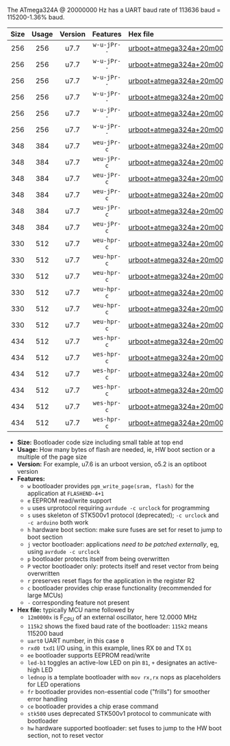 The ATmega324A @ 20000000 Hz has a UART baud rate of 113636 baud = 115200-1.36% baud.

|Size|Usage|Version|Features|Hex file|
|:-:|:-:|:-:|:-:|:--|
|256|256|u7.7|`w-u-jPr--`|[urboot+atmega324a+20m0000x++115k2_uart0_rxd0_txd1_led+b0_fr.hex](https://raw.githubusercontent.com/stefanrueger/urboot.hex/main/mcus/atmega324a/external_oscillator/fcpu+20m0000_Hz/br++115k2_bps/urboot+atmega324a+20m0000x++115k2_uart0_rxd0_txd1_led+b0_fr.hex)|
|256|256|u7.7|`w-u-jPr--`|[urboot+atmega324a+20m0000x++115k2_uart0_rxd0_txd1_led+b7_fr.hex](https://raw.githubusercontent.com/stefanrueger/urboot.hex/main/mcus/atmega324a/external_oscillator/fcpu+20m0000_Hz/br++115k2_bps/urboot+atmega324a+20m0000x++115k2_uart0_rxd0_txd1_led+b7_fr.hex)|
|256|256|u7.7|`w-u-jPr--`|[urboot+atmega324a+20m0000x++115k2_uart0_rxd0_txd1_lednop_fr.hex](https://raw.githubusercontent.com/stefanrueger/urboot.hex/main/mcus/atmega324a/external_oscillator/fcpu+20m0000_Hz/br++115k2_bps/urboot+atmega324a+20m0000x++115k2_uart0_rxd0_txd1_lednop_fr.hex)|
|256|256|u7.7|`w-u-jPr--`|[urboot+atmega324a+20m0000x++115k2_uart1_rxd2_txd3_led+b0_fr.hex](https://raw.githubusercontent.com/stefanrueger/urboot.hex/main/mcus/atmega324a/external_oscillator/fcpu+20m0000_Hz/br++115k2_bps/urboot+atmega324a+20m0000x++115k2_uart1_rxd2_txd3_led+b0_fr.hex)|
|256|256|u7.7|`w-u-jPr--`|[urboot+atmega324a+20m0000x++115k2_uart1_rxd2_txd3_led+b7_fr.hex](https://raw.githubusercontent.com/stefanrueger/urboot.hex/main/mcus/atmega324a/external_oscillator/fcpu+20m0000_Hz/br++115k2_bps/urboot+atmega324a+20m0000x++115k2_uart1_rxd2_txd3_led+b7_fr.hex)|
|256|256|u7.7|`w-u-jPr--`|[urboot+atmega324a+20m0000x++115k2_uart1_rxd2_txd3_lednop_fr.hex](https://raw.githubusercontent.com/stefanrueger/urboot.hex/main/mcus/atmega324a/external_oscillator/fcpu+20m0000_Hz/br++115k2_bps/urboot+atmega324a+20m0000x++115k2_uart1_rxd2_txd3_lednop_fr.hex)|
|348|384|u7.7|`weu-jPr-c`|[urboot+atmega324a+20m0000x++115k2_uart0_rxd0_txd1_ee_led+b0_fr_ce.hex](https://raw.githubusercontent.com/stefanrueger/urboot.hex/main/mcus/atmega324a/external_oscillator/fcpu+20m0000_Hz/br++115k2_bps/urboot+atmega324a+20m0000x++115k2_uart0_rxd0_txd1_ee_led+b0_fr_ce.hex)|
|348|384|u7.7|`weu-jPr-c`|[urboot+atmega324a+20m0000x++115k2_uart0_rxd0_txd1_ee_led+b7_fr_ce.hex](https://raw.githubusercontent.com/stefanrueger/urboot.hex/main/mcus/atmega324a/external_oscillator/fcpu+20m0000_Hz/br++115k2_bps/urboot+atmega324a+20m0000x++115k2_uart0_rxd0_txd1_ee_led+b7_fr_ce.hex)|
|348|384|u7.7|`weu-jPr-c`|[urboot+atmega324a+20m0000x++115k2_uart0_rxd0_txd1_ee_lednop_fr_ce.hex](https://raw.githubusercontent.com/stefanrueger/urboot.hex/main/mcus/atmega324a/external_oscillator/fcpu+20m0000_Hz/br++115k2_bps/urboot+atmega324a+20m0000x++115k2_uart0_rxd0_txd1_ee_lednop_fr_ce.hex)|
|348|384|u7.7|`weu-jPr-c`|[urboot+atmega324a+20m0000x++115k2_uart1_rxd2_txd3_ee_led+b0_fr_ce.hex](https://raw.githubusercontent.com/stefanrueger/urboot.hex/main/mcus/atmega324a/external_oscillator/fcpu+20m0000_Hz/br++115k2_bps/urboot+atmega324a+20m0000x++115k2_uart1_rxd2_txd3_ee_led+b0_fr_ce.hex)|
|348|384|u7.7|`weu-jPr-c`|[urboot+atmega324a+20m0000x++115k2_uart1_rxd2_txd3_ee_led+b7_fr_ce.hex](https://raw.githubusercontent.com/stefanrueger/urboot.hex/main/mcus/atmega324a/external_oscillator/fcpu+20m0000_Hz/br++115k2_bps/urboot+atmega324a+20m0000x++115k2_uart1_rxd2_txd3_ee_led+b7_fr_ce.hex)|
|348|384|u7.7|`weu-jPr-c`|[urboot+atmega324a+20m0000x++115k2_uart1_rxd2_txd3_ee_lednop_fr_ce.hex](https://raw.githubusercontent.com/stefanrueger/urboot.hex/main/mcus/atmega324a/external_oscillator/fcpu+20m0000_Hz/br++115k2_bps/urboot+atmega324a+20m0000x++115k2_uart1_rxd2_txd3_ee_lednop_fr_ce.hex)|
|330|512|u7.7|`weu-hpr-c`|[urboot+atmega324a+20m0000x++115k2_uart0_rxd0_txd1_ee_led+b0_fr_ce_hw.hex](https://raw.githubusercontent.com/stefanrueger/urboot.hex/main/mcus/atmega324a/external_oscillator/fcpu+20m0000_Hz/br++115k2_bps/urboot+atmega324a+20m0000x++115k2_uart0_rxd0_txd1_ee_led+b0_fr_ce_hw.hex)|
|330|512|u7.7|`weu-hpr-c`|[urboot+atmega324a+20m0000x++115k2_uart0_rxd0_txd1_ee_led+b7_fr_ce_hw.hex](https://raw.githubusercontent.com/stefanrueger/urboot.hex/main/mcus/atmega324a/external_oscillator/fcpu+20m0000_Hz/br++115k2_bps/urboot+atmega324a+20m0000x++115k2_uart0_rxd0_txd1_ee_led+b7_fr_ce_hw.hex)|
|330|512|u7.7|`weu-hpr-c`|[urboot+atmega324a+20m0000x++115k2_uart0_rxd0_txd1_ee_lednop_fr_ce_hw.hex](https://raw.githubusercontent.com/stefanrueger/urboot.hex/main/mcus/atmega324a/external_oscillator/fcpu+20m0000_Hz/br++115k2_bps/urboot+atmega324a+20m0000x++115k2_uart0_rxd0_txd1_ee_lednop_fr_ce_hw.hex)|
|330|512|u7.7|`weu-hpr-c`|[urboot+atmega324a+20m0000x++115k2_uart1_rxd2_txd3_ee_led+b0_fr_ce_hw.hex](https://raw.githubusercontent.com/stefanrueger/urboot.hex/main/mcus/atmega324a/external_oscillator/fcpu+20m0000_Hz/br++115k2_bps/urboot+atmega324a+20m0000x++115k2_uart1_rxd2_txd3_ee_led+b0_fr_ce_hw.hex)|
|330|512|u7.7|`weu-hpr-c`|[urboot+atmega324a+20m0000x++115k2_uart1_rxd2_txd3_ee_led+b7_fr_ce_hw.hex](https://raw.githubusercontent.com/stefanrueger/urboot.hex/main/mcus/atmega324a/external_oscillator/fcpu+20m0000_Hz/br++115k2_bps/urboot+atmega324a+20m0000x++115k2_uart1_rxd2_txd3_ee_led+b7_fr_ce_hw.hex)|
|330|512|u7.7|`weu-hpr-c`|[urboot+atmega324a+20m0000x++115k2_uart1_rxd2_txd3_ee_lednop_fr_ce_hw.hex](https://raw.githubusercontent.com/stefanrueger/urboot.hex/main/mcus/atmega324a/external_oscillator/fcpu+20m0000_Hz/br++115k2_bps/urboot+atmega324a+20m0000x++115k2_uart1_rxd2_txd3_ee_lednop_fr_ce_hw.hex)|
|434|512|u7.7|`wes-hpr-c`|[urboot+atmega324a+20m0000x++115k2_uart0_rxd0_txd1_ee_led+b0_fr_ce_stk500_hw.hex](https://raw.githubusercontent.com/stefanrueger/urboot.hex/main/mcus/atmega324a/external_oscillator/fcpu+20m0000_Hz/br++115k2_bps/urboot+atmega324a+20m0000x++115k2_uart0_rxd0_txd1_ee_led+b0_fr_ce_stk500_hw.hex)|
|434|512|u7.7|`wes-hpr-c`|[urboot+atmega324a+20m0000x++115k2_uart0_rxd0_txd1_ee_led+b7_fr_ce_stk500_hw.hex](https://raw.githubusercontent.com/stefanrueger/urboot.hex/main/mcus/atmega324a/external_oscillator/fcpu+20m0000_Hz/br++115k2_bps/urboot+atmega324a+20m0000x++115k2_uart0_rxd0_txd1_ee_led+b7_fr_ce_stk500_hw.hex)|
|434|512|u7.7|`wes-hpr-c`|[urboot+atmega324a+20m0000x++115k2_uart0_rxd0_txd1_ee_lednop_fr_ce_stk500_hw.hex](https://raw.githubusercontent.com/stefanrueger/urboot.hex/main/mcus/atmega324a/external_oscillator/fcpu+20m0000_Hz/br++115k2_bps/urboot+atmega324a+20m0000x++115k2_uart0_rxd0_txd1_ee_lednop_fr_ce_stk500_hw.hex)|
|434|512|u7.7|`wes-hpr-c`|[urboot+atmega324a+20m0000x++115k2_uart1_rxd2_txd3_ee_led+b0_fr_ce_stk500_hw.hex](https://raw.githubusercontent.com/stefanrueger/urboot.hex/main/mcus/atmega324a/external_oscillator/fcpu+20m0000_Hz/br++115k2_bps/urboot+atmega324a+20m0000x++115k2_uart1_rxd2_txd3_ee_led+b0_fr_ce_stk500_hw.hex)|
|434|512|u7.7|`wes-hpr-c`|[urboot+atmega324a+20m0000x++115k2_uart1_rxd2_txd3_ee_led+b7_fr_ce_stk500_hw.hex](https://raw.githubusercontent.com/stefanrueger/urboot.hex/main/mcus/atmega324a/external_oscillator/fcpu+20m0000_Hz/br++115k2_bps/urboot+atmega324a+20m0000x++115k2_uart1_rxd2_txd3_ee_led+b7_fr_ce_stk500_hw.hex)|
|434|512|u7.7|`wes-hpr-c`|[urboot+atmega324a+20m0000x++115k2_uart1_rxd2_txd3_ee_lednop_fr_ce_stk500_hw.hex](https://raw.githubusercontent.com/stefanrueger/urboot.hex/main/mcus/atmega324a/external_oscillator/fcpu+20m0000_Hz/br++115k2_bps/urboot+atmega324a+20m0000x++115k2_uart1_rxd2_txd3_ee_lednop_fr_ce_stk500_hw.hex)|

- **Size:** Bootloader code size including small table at top end
- **Usage:** How many bytes of flash are needed, ie, HW boot section or a multiple of the page size
- **Version:** For example, u7.6 is an urboot version, o5.2 is an optiboot version
- **Features:**
  + `w` bootloader provides `pgm_write_page(sram, flash)` for the application at `FLASHEND-4+1`
  + `e` EEPROM read/write support
  + `u` uses urprotocol requiring `avrdude -c urclock` for programming
  + `s` uses skeleton of STK500v1 protocol (deprecated); `-c urclock` and `-c arduino` both work
  + `h` hardware boot section: make sure fuses are set for reset to jump to boot section
  + `j` vector bootloader: applications *need to be patched externally*, eg, using `avrdude -c urclock`
  + `p` bootloader protects itself from being overwritten
  + `P` vector bootloader only: protects itself and reset vector from being overwritten
  + `r` preserves reset flags for the application in the register R2
  + `c` bootloader provides chip erase functionality (recommended for large MCUs)
  + `-` corresponding feature not present
- **Hex file:** typically MCU name followed by
  + `12m0000x` is F<sub>CPU</sub> of an external oscillator, here 12.0000 MHz
  + `115k2` shows the fixed baud rate of the bootloader: `115k2` means 115200 baud
  + `uart0` UART number, in this case `0`
  + `rxd0 txd1` I/O using, in this example, lines RX `D0` and TX `D1`
  + `ee` bootloader supports EEPROM read/write
  + `led-b1` toggles an active-low LED on pin `B1`, `+` designates an active-high LED
  + `lednop` is a template bootloader with `mov rx,rx` nops as placeholders for LED operations
  + `fr` bootloader provides non-essential code ("frills") for smoother error handling
  + `ce` bootloader provides a chip erase command
  + `stk500` uses deprecated STK500v1 protocol to communicate with bootloader
  + `hw` hardware supported bootloader: set fuses to jump to the HW boot section, not to reset vector

